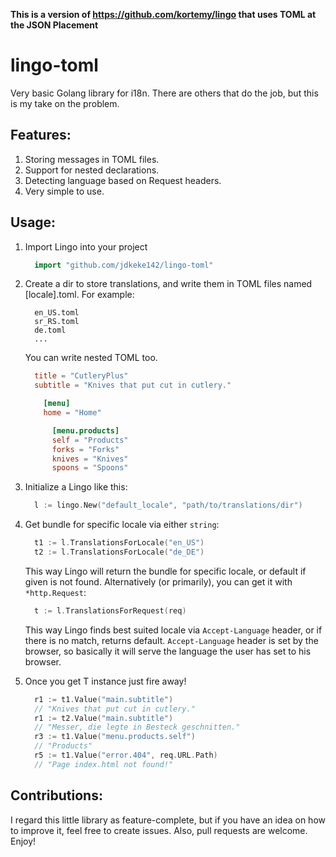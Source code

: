**This is a version of https://github.com/kortemy/lingo that uses TOML at the JSON Placement**

lingo-toml
=====

Very basic Golang library for i18n. There are others that do the job, but this is my take on the problem.

Features:
---------
1. Storing messages in TOML files.
2. Support for nested declarations.
2. Detecting language based on Request headers.
3. Very simple to use.

Usage:
------
  1. Import Lingo into your project

      ```go
        import "github.com/jdkeke142/lingo-toml"
      ```
  1. Create a dir to store translations, and write them in TOML files named [locale].toml. For example:

      ```    
        en_US.toml
        sr_RS.toml
        de.toml
        ...
      ```
      You can write nested TOML too.
      ```toml
        title = "CutleryPlus"
        subtitle = "Knives that put cut in cutlery."

          [menu]
          home = "Home"

            [menu.products]
            self = "Products"
            forks = "Forks"
            knives = "Knives"
            spoons = "Spoons"
      ```
  2. Initialize a Lingo like this:

      ```go
        l := lingo.New("default_locale", "path/to/translations/dir")
      ```

  3. Get bundle for specific locale via either `string`:

      ```go
        t1 := l.TranslationsForLocale("en_US")
        t2 := l.TranslationsForLocale("de_DE")
      ```
      This way Lingo will return the bundle for specific locale, or default if given is not found.
      Alternatively (or primarily), you can get it with `*http.Request`:

      ```go
        t := l.TranslationsForRequest(req)
      ```
      This way Lingo finds best suited locale via `Accept-Language` header, or if there is no match, returns default.
      `Accept-Language` header is set by the browser, so basically it will serve the language the user has set to his browser.
  4. Once you get T instance just fire away!

      ```go
        r1 := t1.Value("main.subtitle")
        // "Knives that put cut in cutlery."
        r1 := t2.Value("main.subtitle")
        // "Messer, die legte in Besteck geschnitten."
        r3 := t1.Value("menu.products.self")
        // "Products"
        r5 := t1.Value("error.404", req.URL.Path)
        // "Page index.html not found!"
      ```

Contributions:
-----
I regard this little library as feature-complete, but if you have an idea on how to improve it, feel free to create issues. Also, pull requests are welcome. Enjoy!

